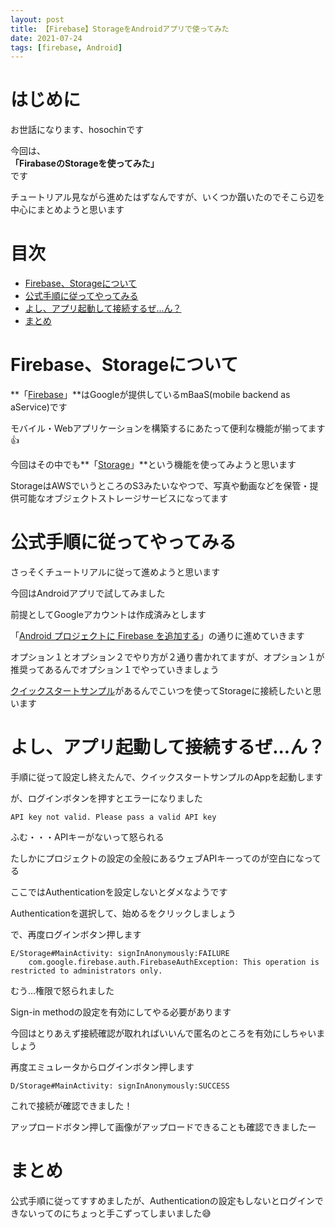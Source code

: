 ```yaml
---
layout: post
title: 【Firebase】StorageをAndroidアプリで使ってみた
date: 2021-07-24
tags: [firebase, Android]
---
```


# はじめに

お世話になります、hosochinです

今回は、  
**「FirabaseのStorageを使ってみた」**  
です

チュートリアル見ながら進めたはずなんですが、いくつか躓いたのでそこら辺を中心にまとめようと思います

# 目次

- [Firebase、Storageについて](#firebasestorageについて)
- [公式手順に従ってやってみる](#公式手順に従ってやってみる)
- [よし、アプリ起動して接続するぜ...ん？](#よしアプリ起動して接続するぜん)
- [まとめ](#まとめ)

# Firebase、Storageについて

**「[Firebase](https://firebase.google.com/docs)」**はGoogleが提供しているmBaaS(mobile backend as aService)です

モバイル・Webアプリケーションを構築するにあたって便利な機能が揃ってます👍

今回はその中でも**「[Storage](https://firebase.google.com/docs/storage?authuser=0)」**という機能を使ってみようと思います

StorageはAWSでいうところのS3みたいなやつで、写真や動画などを保管・提供可能なオブジェクトストレージサービスになってます

# 公式手順に従ってやってみる

さっそくチュートリアルに従って進めようと思います

今回はAndroidアプリで試してみました

前提としてGoogleアカウントは作成済みとします

「[Android プロジェクトに Firebase を追加する](https://firebase.google.com/docs/android/setup?authuser=0)」の通りに進めていきます

オプション１とオプション２でやり方が２通り書かれてますが、オプション１が推奨ってあるんでオプション１でやっていきましょう

[クイックスタートサンプル](https://github.com/firebase/quickstart-android/blob/master/storage/README.md)があるんでこいつを使ってStorageに接続したいと思います

# よし、アプリ起動して接続するぜ...ん？

手順に従って設定し終えたんで、クイックスタートサンプルのAppを起動します

が、ログインボタンを押すとエラーになりました

```
API key not valid. Please pass a valid API key
```

ふむ・・・APIキーがないって怒られる

たしかにプロジェクトの設定の全般にあるウェブAPIキーってのが空白になってる

ここではAuthenticationを設定しないとダメなようです

Authenticationを選択して、始めるをクリックしましょう

で、再度ログインボタン押します

```
E/Storage#MainActivity: signInAnonymously:FAILURE
    com.google.firebase.auth.FirebaseAuthException: This operation is restricted to administrators only.
```

むう…権限で怒られました

Sign-in methodの設定を有効にしてやる必要があります

今回はとりあえず接続確認が取れればいいんで匿名のところを有効にしちゃいましょう

再度エミュレータからログインボタン押します

```
D/Storage#MainActivity: signInAnonymously:SUCCESS
```

これで接続が確認できました！

アップロードボタン押して画像がアップロードできることも確認できましたー

# まとめ

公式手順に従ってすすめましたが、Authenticationの設定もしないとログインできないってのにちょっと手こずってしまいました😅
